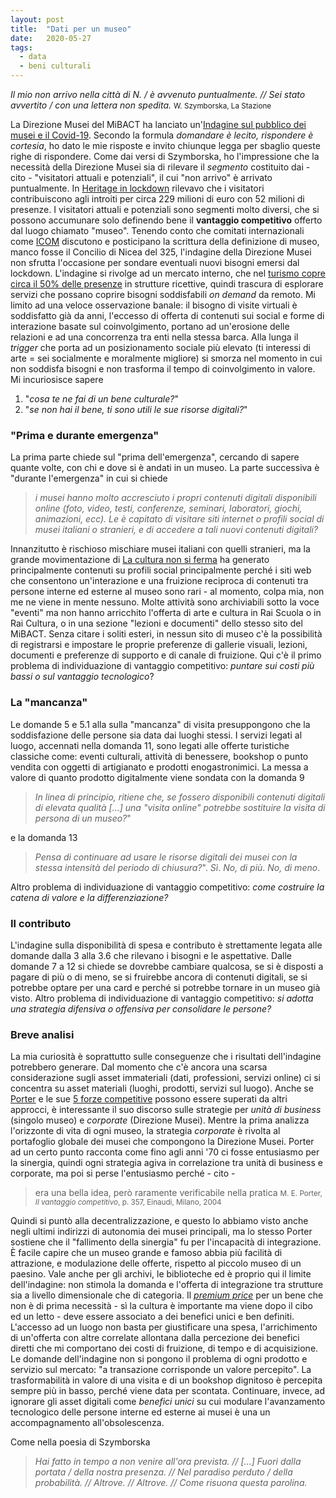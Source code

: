 ```yaml
---
layout: post
title:  "Dati per un museo"
date:   2020-05-27
tags:
  - data
  - beni culturali
---
```


*Il mio non arrivo nella città di N. / è avvenuto puntualmente. // Sei stato avvertito / con una lettera non spedita.*
<small>W. Szymborska, La Stazione</small>

La Direzione Musei del MiBACT ha lanciato un'[Indagine sul pubblico dei musei e il Covid-19](https://docs.google.com/forms/d/e/1FAIpQLSe7v3LuzkgMXFB4zLF3H6JB1_opp8U807fGm3op6VEsIlC9fQ/viewform). Secondo la formula *domandare è lecito, rispondere è cortesia*, ho dato le mie risposte e invito chiunque legga per sbaglio queste righe di rispondere. Come dai versi di Szymborska, ho l'impressione che la necessità della Direzione Musei sia di rilevare il *segmento* costituito dai - cito -  "visitatori attuali e potenziali", il cui "non arrivo" è arrivato puntualmente. In [Heritage in lockdown](https://doi.org/10.5281/zenodo.3743482) rilevavo che i visitatori contribuiscono agli introiti per circa 229 milioni di euro con 52 milioni di presenze. I visitatori attuali e potenziali sono segmenti molto diversi, che si possono accumunare solo definendo bene il **vantaggio competitivo** offerto dal luogo chiamato "museo". Tenendo conto che comitati internazionali come [ICOM](https://icom.museum/en/) discutono e posticipano la scrittura della definizione di museo, manco fosse il Concilio di Nicea del 325, l'indagine della Direzione Musei non sfrutta l'occasione per sondare eventuali nuovi bisogni emersi dal lockdown. L'indagine si rivolge ad un mercato interno, che nel [turismo copre circa il 50% delle presenze](https://blog.mutantestate.io/turismo-e-produzione/) in strutture ricettive, quindi trascura di esplorare servizi che possano coprire bisogni soddisfabili *on demand* da remoto. Mi limito ad una veloce osservazione banale: il bisogno di visite virtuali è soddisfatto già da anni, l'eccesso di offerta di contenuti sui social e forme di interazione basate sul coinvolgimento, portano ad un'erosione delle relazioni e ad una concorrenza tra enti nella stessa barca. Alla lunga il *trigger* che porta ad un posizionamento sociale più elevato (ti interessi di arte = sei socialmente e moralmente migliore) si smorza nel momento in cui non soddisfa bisogni e non trasforma il tempo di coinvolgimento in valore. Mi incuriosisce sapere

1. "*cosa te ne fai di un bene culturale?*"
2. "*se non hai il bene, ti sono utili le sue risorse digitali?*"

### "Prima e durante emergenza"
La prima parte chiede sul "prima dell'emergenza", cercando di sapere quante volte, con chi e dove si è andati in un museo. La parte successiva è "durante l'emergenza" in cui si chiede

> *i musei hanno molto accresciuto i propri contenuti digitali disponibili online (foto, video, testi, conferenze, seminari, laboratori, giochi, animazioni, ecc). Le è capitato di visitare siti internet o profili social di musei italiani o stranieri, e di accedere a tali nuovi contenuti digitali?*

Innanzitutto è rischioso mischiare musei italiani con quelli stranieri, ma la grande movimentazione di [La cultura non si ferma](www.beniculturali.it/laculturanonsiferma) ha generato principalmente contenuti su profili social principalmente perché i siti web che consentono un'interazione e una fruizione reciproca di contenuti tra persone interne ed esterne al museo sono rari - al momento, colpa mia, non me ne viene in mente nessuno. Molte attività sono archiviabili sotto la voce "eventi" ma non hanno arricchito l'offerta di arte e cultura in Rai Scuola o in Rai Cultura, o in una sezione "lezioni e documenti" dello stesso sito del MiBACT. Senza citare i soliti esteri, in nessun sito di museo c'è la possibilità di registrarsi e impostare le proprie preferenze di gallerie visuali, lezioni, documenti e preferenze di supporto e di canale di fruizione. Qui c'è il primo problema di individuazione di vantaggio competitivo: *puntare sui costi più bassi o sul vantaggio tecnologico*?

### La "mancanza"
Le domande 5 e 5.1 alla sulla "mancanza" di visita presuppongono che la soddisfazione delle persone sia data dai luoghi stessi. I servizi legati al luogo, accennati nella domanda 11, sono legati alle offerte turistiche classiche come: eventi culturali, attività di benessere, bookshop o punto vendita con oggetti di artigianato e prodotti enogastronimici. La messa a valore di quanto prodotto digitalmente viene sondata con la domanda 9

> *In linea di principio, ritiene che, se fossero disponibili contenuti digitali di elevata qualità [...] una "visita online" potrebbe sostituire la visita di persona di un museo?*"

e la domanda 13

> *Pensa di continuare ad usare le risorse digitali dei musei con la stessa intensità del periodo di chiusura?*". *Sì*. *No, di più*. *No, di meno*.

Altro problema di individuazione di vantaggio competitivo: *come costruire la catena di valore e la differenziazione?*

### Il contributo
L'indagine sulla disponibilità di spesa e contributo è strettamente legata alle domande dalla 3 alla 3.6 che rilevano i bisogni e le aspettative. Dalle domande 7 a 12 si chiede se dovrebbe cambiare qualcosa, se si è disposti a pagare di più o di meno, se si fruirebbe ancora di contenuti digitali, se si potrebbe optare per una card e perché si potrebbe tornare in un museo già visto. Altro problema di individuazione di vantaggio competitivo: *si adotta una strategia difensiva o offensiva per consolidare le persone?*

### Breve analisi
La mia curiosità è soprattutto sulle conseguenze che i risultati dell'indagine potrebbero generare. Dal momento che c'è ancora una scarsa considerazione sugli asset immateriali (dati, professioni, servizi online) ci si concentra su asset materiali (luoghi, prodotti, servizi sul luogo). Anche se [Porter](https://it.wikipedia.org/wiki/Michael_Porter) e le sue [5 forze competitive](https://it.wikipedia.org/wiki/Modello_delle_cinque_forze_competitive_di_Porter) possono essere superati da altri approcci, è interessante il suo discorso sulle strategie per *unità di business* (singolo museo) e *corporate* (Direzione Musei). Mentre la prima analizza l'orizzonte di vita di ogni museo, la strategia *corporate* è rivolta al portafoglio globale dei musei che compongono la Direzione Musei. Porter ad un certo punto racconta come fino agli anni '70 ci fosse entusiasmo per la sinergia, quindi ogni strategia agiva in correlazione tra unità di business e corporate, ma poi si perse l'entusiasmo perché - cito -

> era una bella idea, però raramente verificabile nella pratica <small>M. E. Porter, *Il vantaggio competitivo*, p. 357, Einaudi, Milano, 2004</small>

Quindi si puntò alla decentralizzazione, e questo lo abbiamo visto anche negli ultimi indirizzi di autonomia dei musei principali, ma lo stesso Porter sostiene che il "fallimento della sinergia" fu per l'incapacità di integrazione. È facile capire che un museo grande e famoso abbia più facilità di attrazione, e modulazione delle offerte, rispetto al piccolo museo di un paesino. Vale anche per gli archivi, le biblioteche ed è proprio qui il limite dell'indagine: non stimola la domanda e l'offerta di integrazione tra strutture sia a livello dimensionale che di categoria. Il *[premium price](https://en.wikipedia.org/wiki/Premium_pricing)* per un bene che non è di prima necessità - sì la cultura è importante ma viene dopo il cibo ed un letto - deve essere associato a dei benefici unici e ben definiti. L'accesso ad un luogo non basta per giustificare una spesa, l'arrichimento di un'offerta con altre correlate allontana dalla percezione dei benefici diretti che mi comportano dei costi di fruizione, di tempo e di acquisizione. Le domande dell'indagine non si pongono il problema di ogni prodotto e servizio sul mercato: "a transazione corrisponde un valore percepito". La trasformabilità in valore di una visita e di un bookshop dignitoso è percepita sempre più in basso, perché viene data per scontata. Continuare, invece, ad ignorare gli asset digitali come *benefici unici* su cui modulare l'avanzamento tecnologico delle persone interne ed esterne ai musei è una un accompagnamento all'obsolescenza.

Come nella poesia di Szymborska

> *Hai fatto in tempo a non venire all'ora prevista. // [...] Fuori dalla portata / della nostra presenza.  // Nel paradiso perduto / della probabilità. // Altrove. // Altrove. // Come risuona questa parolina.*
